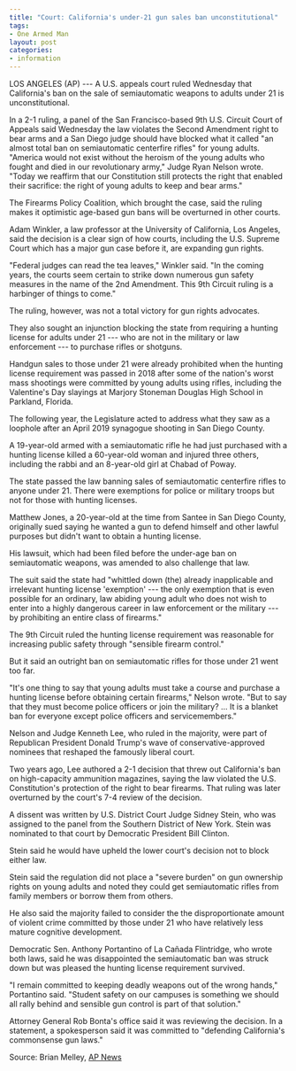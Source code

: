 ```yaml
---
title: "Court: California's under-21 gun sales ban unconstitutional"
tags:
- One Armed Man
layout: post
categories:
- information
---
```


LOS ANGELES (AP) --- A U.S. appeals court ruled Wednesday that California's ban on the sale of semiautomatic weapons to adults under 21 is unconstitutional.

In a 2-1 ruling, a panel of the San Francisco-based 9th U.S. Circuit Court of Appeals said Wednesday the law violates the Second Amendment right to bear arms and a San Diego judge should have blocked what it called "an almost total ban on semiautomatic centerfire rifles" for young adults. "America would not exist without the heroism of the young adults who fought and died in our revolutionary army," Judge Ryan Nelson wrote. "Today we reaffirm that our Constitution still protects the right that enabled their sacrifice: the right of young adults to keep and bear arms."

The Firearms Policy Coalition, which brought the case, said the ruling makes it optimistic age-based gun bans will be overturned in other courts.

Adam Winkler, a law professor at the University of California, Los Angeles, said the decision is a clear sign of how courts, including the U.S. Supreme Court which has a major gun case before it, are expanding gun rights.

"Federal judges can read the tea leaves," Winkler said. "In the coming years, the courts seem certain to strike down numerous gun safety measures in the name of the 2nd Amendment. This 9th Circuit ruling is a harbinger of things to come."

The ruling, however, was not a total victory for gun rights advocates.

They also sought an injunction blocking the state from requiring a hunting license for adults under 21 --- who are not in the military or law enforcement --- to purchase rifles or shotguns.

Handgun sales to those under 21 were already prohibited when the hunting license requirement was passed in 2018 after some of the nation's worst mass shootings were committed by young adults using rifles, including the Valentine's Day slayings at Marjory Stoneman Douglas High School in Parkland, Florida.

The following year, the Legislature acted to address what they saw as a loophole after an April 2019 synagogue shooting in San Diego County.

A 19-year-old armed with a semiautomatic rifle he had just purchased with a hunting license killed a 60-year-old woman and injured three others, including the rabbi and an 8-year-old girl at Chabad of Poway.

The state passed the law banning sales of semiautomatic centerfire rifles to anyone under 21. There were exemptions for police or military troops but not for those with hunting licenses.

Matthew Jones, a 20-year-old at the time from Santee in San Diego County, originally sued saying he wanted a gun to defend himself and other lawful purposes but didn't want to obtain a hunting license.

His lawsuit, which had been filed before the under-age ban on semiautomatic weapons, was amended to also challenge that law.

The suit said the state had "whittled down (the) already inapplicable and irrelevant hunting license 'exemption' --- the only exemption that is even possible for an ordinary, law abiding young adult who does not wish to enter into a highly dangerous career in law enforcement or the military --- by prohibiting an entire class of firearms."

The 9th Circuit ruled the hunting license requirement was reasonable for increasing public safety through "sensible firearm control."

But it said an outright ban on semiautomatic rifles for those under 21 went too far.

"It's one thing to say that young adults must take a course and purchase a hunting license before obtaining certain firearms," Nelson wrote. "But to say that they must become police officers or join the military? ... It is a blanket ban for everyone except police officers and servicemembers."

Nelson and Judge Kenneth Lee, who ruled in the majority, were part of Republican President Donald Trump's wave of conservative-approved nominees that reshaped the famously liberal court.

Two years ago, Lee authored a 2-1 decision that threw out California's ban on high-capacity ammunition magazines, saying the law violated the U.S. Constitution's protection of the right to bear firearms. That ruling was later overturned by the court's 7-4 review of the decision.

A dissent was written by U.S. District Court Judge Sidney Stein, who was assigned to the panel from the Southern District of New York. Stein was nominated to that court by Democratic President Bill Clinton.

Stein said he would have upheld the lower court's decision not to block either law.

Stein said the regulation did not place a "severe burden" on gun ownership rights on young adults and noted they could get semiautomatic rifles from family members or borrow them from others.

He also said the majority failed to consider the the disproportionate amount of violent crime committed by those under 21 who have relatively less mature cognitive development.

Democratic Sen. Anthony Portantino of La Cañada Flintridge, who wrote both laws, said he was disappointed the semiautomatic ban was struck down but was pleased the hunting license requirement survived.

"I remain committed to keeping deadly weapons out of the wrong hands," Portantino said. "Student safety on our campuses is something we should all rally behind and sensible gun control is part of that solution."

Attorney General Rob Bonta's office said it was reviewing the decision. In a statement, a spokesperson said it was committed to "defending California's commonsense gun laws."

Source: Brian Melley, [AP News](https://apnews.com/article/california-gun-politics-san-diego-b9a81a718cd16085604b9acaf3046f35?utm_source=Twitter&utm_medium=AP&utm_campaign=SocialFlow)